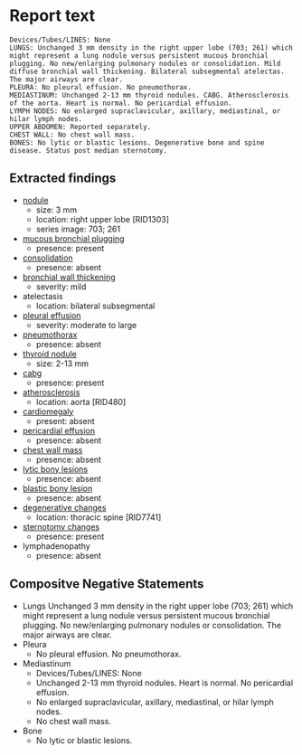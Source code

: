 # Report text

```text
Devices/Tubes/LINES: None
LUNGS: Unchanged 3 mm density in the right upper lobe (703; 261) which might represent a lung nodule versus persistent mucous bronchial plugging. No new/enlarging pulmonary nodules or consolidation. Mild diffuse bronchial wall thickening. Bilateral subsegmental atelectas.  The major airways are clear.
PLEURA: No pleural effusion. No pneumothorax.
MEDIASTINUM: Unchanged 2-13 mm thyroid nodules. CABG. Atherosclerosis of the aorta. Heart is normal. No pericardial effusion. 
LYMPH NODES: No enlarged supraclavicular, axillary, mediastinal, or hilar lymph nodes.
UPPER ABDOMEN: Reported separately.
CHEST WALL: No chest wall mass. 
BONES: No lytic or blastic lesions. Degenerative bone and spine disease. Status post median sternotomy.
```

## Extracted findings

- [nodule](../../definitions/hood/pulmonary-nodule.json)
  - size: 3 mm
  - location: right upper lobe \[RID1303\]
  - series image: 703; 261
- [mucous bronchial plugging](../../definitions/hood/airway-mucus-plugging.json)
  - presence: present
- [consolidation](../../definitions/smartreporting/consolidation.txt)
  - presence: absent
- [bronchial wall thickening](../../definitions/hood/bronchial-wall-thickening.md)
  - severity: mild
- atelectasis
  - location: bilateral subsegmental
- [pleural effusion](../../definitions/hood/pleural-effusion.json)  
  - severity: moderate to large
- [pneumothorax](../../definitions/hood/pneumothorax.md)
  - presence: absent
- [thyroid nodule](../../definitions/hood/thyroid-nodule.md)
  - size: 2-13 mm
- [cabg](../../definitions/hood/cabg.json)
  - presence: present
- [atherosclerosis](../../definitions/hood/aortic-atherosclerosis.json)
  - location: aorta \[RID480\]
- [cardiomegaly](../../definitions/upmedic/Cardiomegaly.cde.md)
  - present: absent
- [pericardial effusion](../../definitions/hood/pericardial-effusion.md)
  - presence: absent
- [chest wall mass](../../definitions/hood/chest-wall.json)  
  - presence: absent  
- [lytic bony lesions](../../definitions/hood/lytic-lesion.md)
  - presence: absent
- [blastic bony lesion](../../definitions/hood/sclerotic-lesion.md)
  - presence: absent
- [degenerative changes](../../definitions/nuance/thoracic_spine_degenerative_changes.json)
  - location: thoracic spine \[RID7741\]
- [sternotomy changes](../../definitions/hood/median-sternotomy.md)
  - presence: present
- lymphadenopathy
  - presence: absent

## Compositve Negative Statements

- Lungs
Unchanged 3 mm density in the right upper lobe (703; 261) which might represent a lung nodule versus persistent mucous bronchial plugging. No new/enlarging pulmonary nodules or consolidation. The major airways are clear.
- Pleura
  - No pleural effusion. No pneumothorax.
- Mediastinum
  - Devices/Tubes/LINES: None
  - Unchanged 2-13 mm thyroid nodules. Heart is normal. No pericardial effusion.
  - No enlarged supraclavicular, axillary, mediastinal, or hilar lymph nodes.
  - No chest wall mass.
- Bone
  - No lytic or blastic lesions.
